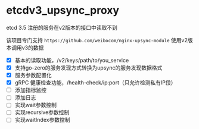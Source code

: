 # etcdv3_upsync_proxy

etcd 3.5 注册的服务在v2版本的接口中读取不到

该项目专门支持 `https://github.com/weibocom/nginx-upsync-module` 使用v2版本调用v3的数据

 - [x] 基本的读取功能，/v2/keys/path/to/you_service
 - [x] 支持go-zero的服务发现方式转换为upsync的服务发现数据格式
 - [x] 服务参数配置化
 - [x] gRPC 健康检查功能，/health-check/ip:port（只允许检测私有IP段）
 - [ ] 添加指标监控
 - [ ] 添加日志
 - [ ] 实现wait参数控制
 - [ ] 实现recursive参数控制
 - [ ] 实现waitIndex参数控制
